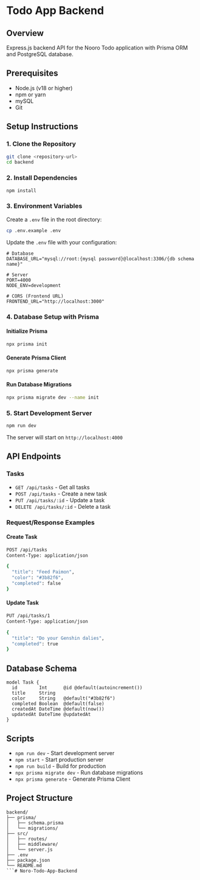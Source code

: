# Todo App Backend

## Overview
Express.js backend API for the Nooro Todo application with Prisma ORM and PostgreSQL database.

## Prerequisites
- Node.js (v18 or higher)
- npm or yarn
- mySQL 
- Git

## Setup Instructions

### 1. Clone the Repository
```bash
git clone <repository-url>
cd backend
```

### 2. Install Dependencies
```bash
npm install
```

### 3. Environment Variables
Create a `.env` file in the root directory:
```bash
cp .env.example .env
```

Update the `.env` file with your configuration:
```env
# Database
DATABASE_URL="mysql://root:{mysql password}@localhost:3306/{db schema name}"

# Server
PORT=4000
NODE_ENV=development

# CORS (Frontend URL)
FRONTEND_URL="http://localhost:3000"
```

### 4. Database Setup with Prisma

#### Initialize Prisma
```bash
npx prisma init
```

#### Generate Prisma Client
```bash
npx prisma generate
```

#### Run Database Migrations
```bash
npx prisma migrate dev --name init
```

### 5. Start Development Server
```bash
npm run dev
```

The server will start on `http://localhost:4000`

## API Endpoints

### Tasks
- `GET /api/tasks` - Get all tasks
- `POST /api/tasks` - Create a new task
- `PUT /api/tasks/:id` - Update a task
- `DELETE /api/tasks/:id` - Delete a task

### Request/Response Examples

#### Create Task
```bash
POST /api/tasks
Content-Type: application/json

{
  "title": "Feed Paimon",
  "color": "#3b82f6",
  "completed": false
}
```

#### Update Task
```bash
PUT /api/tasks/1
Content-Type: application/json

{
  "title": "Do your Genshin dalies",
  "completed": true
}
```

## Database Schema

```prisma
model Task {
  id        Int      @id @default(autoincrement())
  title     String
  color     String   @default("#3b82f6")
  completed Boolean  @default(false)
  createdAt DateTime @default(now())
  updatedAt DateTime @updatedAt
}
```

## Scripts

- `npm run dev` - Start development server
- `npm start` - Start production server
- `npm run build` - Build for production
- `npx prisma migrate dev` - Run database migrations
- `npx prisma generate` - Generate Prisma Client


## Project Structure
```
backend/
├── prisma/
│   ├── schema.prisma
│   └── migrations/
├── src/
│   ├── routes/
│   ├── middleware/
│   └── server.js
├── .env
├── package.json
└── README.md
```#   N o r o - T o d o - A p p - B a c k e n d  
 